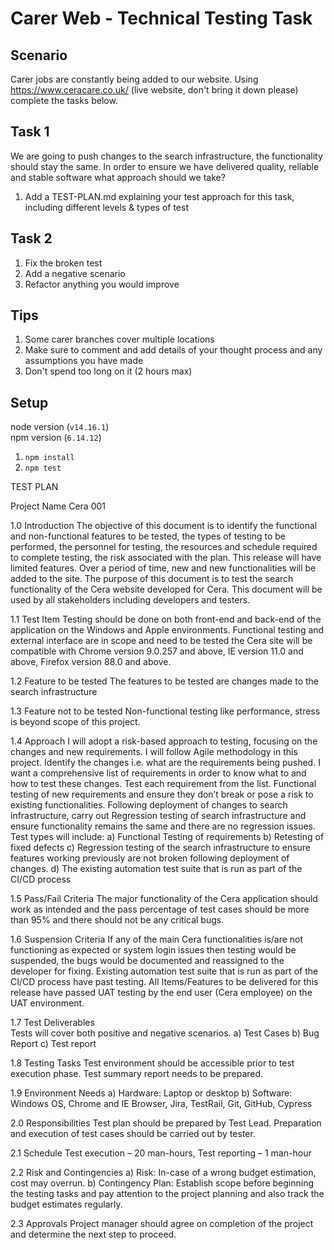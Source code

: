 # Carer Web - Technical Testing Task

## Scenario
Carer jobs are constantly being added to our website. Using https://www.ceracare.co.uk/ (live website, don't bring it down please) complete the tasks below.

## Task 1
We are going to push changes to the search infrastructure, the functionality should stay the same. In order to ensure we have delivered quality, reliable and stable software what approach should we take?
1. Add a TEST-PLAN.md explaining your test approach for this task, including different levels & types of test

## Task 2
1. Fix the broken test
1. Add a negative scenario
1. Refactor anything you would improve

## Tips
1. Some carer branches cover multiple locations
1. Make sure to comment and add details of your thought process and any assumptions you have made
1. Don't spend too long on it (2 hours max)

## Setup
node version (`v14.16.1`)    
npm version (`6.14.12`)

1. `npm install`
1. `npm test`



TEST PLAN 

Project Name Cera 001

1.0 Introduction
The objective of this document is to identify the functional and non-functional features to be tested, the types of testing to be performed, the personnel for testing, the resources and schedule required to complete testing, the risk associated with the plan.
This release will have limited features. Over a period of time, new and new functionalities will be added to the site.
The purpose of this document is to test the search functionality of the Cera website developed for Cera. This document will be used by all stakeholders including developers and testers.

1.1	Test Item
Testing should be done on both front-end and back-end of the application on the Windows and Apple environments.
Functional testing and external interface are in scope and need to be tested the Cera site will be compatible with Chrome version 9.0.257 and above, IE version 11.0 and above, Firefox version 88.0 and above.

1.2 Feature to be tested 
The features to be tested are changes made to the search infrastructure 

1.3 Feature not to be tested 
Non-functional testing like performance, stress is beyond scope of this project.

1.4 Approach 
I will adopt a risk-based approach to testing, focusing on the changes and new requirements. I will follow Agile methodology in this project.
Identify the changes i.e. what are the requirements being pushed. I want a comprehensive list of requirements in order to know what to and how to test these changes.
Test each requirement from the list. Functional testing of new requirements and ensure they don’t break or pose a risk to existing functionalities.
Following deployment of changes to search infrastructure, carry out Regression testing of search infrastructure and ensure functionality remains the same and there are no regression issues.
Test types will include:
a)	Functional Testing of requirements
b)	Retesting of fixed defects
c)	Regression testing of the search infrastructure to ensure features working previously are not broken following deployment of changes.
d)	The existing automation test suite that is run as part of the CI/CD process

1.5 Pass/Fail Criteria
The major functionality of the Cera application should work as intended and the pass percentage of test cases should be more than 95% and there should not be any critical bugs.

1.6 Suspension Criteria 
If any of the main Cera functionalities is/are not functioning as expected or system login issues then testing would be suspended, the bugs would be documented and reassigned to the developer for fixing.
Existing automation test suite that is run as part of the CI/CD process have past testing.
All Items/Features to be delivered for this release have passed UAT testing by the end user (Cera employee) on the UAT environment.

1.7 Test Deliverables 	
Tests will cover both positive and negative scenarios.
a)	Test Cases
b)	Bug Report
c)	Test report

1.8 Testing Tasks
Test environment should be accessible prior to test execution phase. Test summary report needs to be prepared. 

1.9 Environment Needs
a)	Hardware: Laptop or desktop
b)	Software: Windows OS, Chrome and IE Browser, Jira, TestRail, Git, GitHub, Cypress

2.0 Responsibilities
Test plan should be prepared by Test Lead. Preparation and execution of test cases should be carried out by tester.

2.1 Schedule
Test execution – 20 man-hours, Test reporting – 1 man-hour

2.2 Risk and Contingencies
a)	Risk: In-case of a wrong budget estimation, cost may overrun.
b)	Contingency Plan: Establish scope before beginning the testing tasks and pay attention to the project planning and also track the budget estimates regularly.

2.3 Approvals 
Project manager should agree on completion of the project and determine the next step to proceed.
